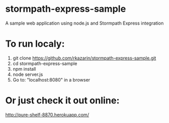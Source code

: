 stormpath-express-sample
========================

A sample web application using node.js and Stormpath Express integration 

To run localy:
========

1. git clone https://github.com/rkazarin/stormpath-express-sample.git
2. cd stormpath-express-sample
3. npm install
4. node server.js
5. Go to: "localhost:8080" in a browser

Or just check it out online:
========
http://pure-shelf-8870.herokuapp.com/
